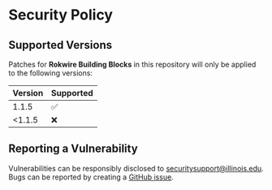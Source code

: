 # Security Policy

## Supported Versions

Patches for **Rokwire Building Blocks** in this repository will only be applied to the following versions:

| Version | Supported          |
|---------| ------------------ |
| 1.1.5   | :white_check_mark: |
| <1.1.5  | :x: |


## Reporting a Vulnerability

Vulnerabilities can be responsibly disclosed to [securitysupport@illinois.edu](mailto:securitysupport@illinois.edu).
Bugs can be reported by creating a [GitHub issue](https://github.com/rokwire/rokwire-building-blocks-api/issues/new?assignees=&labels=bug&template=bug_report.md&title=%5BBUG%5D).